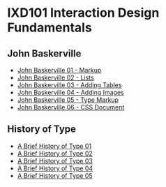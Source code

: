 IXD101 Interaction Design Fundamentals 
======================================

John Baskerville
----------------

- [John Baskerville 01 - Markup](https://eimercooney.github.io/John_baskerville/baskerville.html)
- [John Baskerville 02 - Lists](https://eimercooney.github.io/John_baskerville/list.html)
- [John Baskerville 03 - Adding Tables](https://eimercooney.github.io/John_baskerville/table.html)
- [John Baskerville 04 - Adding Images](https://eimercooney.github.io/John_baskerville/image/john-baskerville.jpg)
- [John Baskerville 05 - Type Markup](https://eimercooney.github.io/John_baskerville/type.html)
- [John Baskerville 06 - CSS Document](https://eimercooney.github.io/John_baskerville/css/style.css)

History of Type
---------------
- [A Brief History of Type 01](https://eimercooney.github.io/John_baskerville/historyoftype/historyoftype1.html)
- [A Brief History of Type 02](https://eimercooney.github.io/John_baskerville/historyoftype/historyoftype2.html)
- [A Brief History of Type 03](https://eimercooney.github.io/John_baskerville/historyoftype/historyoftype3.html)
- [A Brief History of Type 04](https://eimercooney.github.io/John_baskerville/historyoftype/historyoftype4.html)
- [A Brief History of Type 05](https://eimercooney.github.io/John_baskerville/historyoftype/historyoftype5.html)

